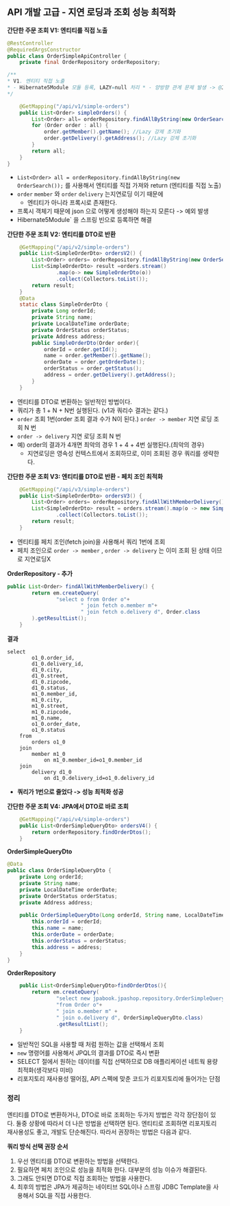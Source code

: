 ## API 개발 고급 - 지연 로딩과 조회 성능 최적화

**간단한 주문 조회 V1: 엔티티를 직접 노출**
```java
@RestController
@RequiredArgsConstructor
public class OrderSimpleApiController {
    private final OrderRepository orderRepository;

/**
* V1. 엔티티 직접 노출
* - Hibernate5Module 모듈 등록, LAZY=null 처리 * - 양방향 관계 문제 발생 -> @JsonIgnore
*/

    @GetMapping("/api/v1/simple-orders")
    public List<Order> simpleOrders() {
        List<Order> all= orderRepository.findAllByString(new OrderSearch());
        for (Order order : all) {
            order.getMember().getName(); //Lazy 강제 초기화
            order.getDelivery().getAddress(); //Lazy 강제 초기화
        }
        return all;
    }
}
```
- `List<Order> all = orderRepository.findAllByString(new OrderSearch());` 를 사용해서 엔티티를 직접 가져와 return  (엔티티를 직접 노출)
- `order` `member` 와 `order` `delivery` 는지연로딩 이기 때문에
	- 엔티티가 아니라 프록시로 존재한다.
- 프록시 객체기 때문에 json 으로 어떻게 생성해야 하는지 모른다 -> 예외 발생
- Hibernate5Module` 을 스프링 빈으로 등록하면 해결	

**간단한 주문 조회 V2: 엔티티를 DTO로 반환**
```java
    @GetMapping("/api/v2/simple-orders")
    public List<SimpleOrderDto> ordersV2() {
        List<Order> orders= orderRepository.findAllByString(new OrderSearch());
        List<SimpleOrderDto> result =orders.stream()
                .map(o-> new SimpleOrderDto(o))
                .collect(Collectors.toList());
        return result;
    }
    @Data
    static class SimpleOrderDto {
        private Long orderId;
        private String name;
        private LocalDateTime orderDate;
        private OrderStatus orderStatus;
        private Address address;
        public SimpleOrderDto(Order order){
            orderId = order.getId();
            name = order.getMember().getName();
            orderDate = order.getOrderDate();
            orderStatus = order.getStatus();
            address = order.getDelivery().getAddress();
        }
    }
```
- 엔티티를 DTO로 변환하는 일반적인 방법이다.
- 쿼리가 총 1 + N + N번 실행된다. (v1과 쿼리수 결과는 같다.)
- `order` 조회 1번(order 조회 결과 수가 N이 된다.) `order -> member` 지연 로딩 조회 N 번
- `order -> delivery` 지연 로딩 조회 N 번
- 예) order의 결과가 4개면 최악의 경우 1 + 4 + 4번 실행된다.(최악의 경우) 
	- 지연로딩은 영속성 컨텍스트에서 조회하므로, 이미 조회된 경우 쿼리를 생략한다.

**간단한 주문 조회 V3: 엔티티를 DTO로 반환 - 페치 조인 최적화**
```java
    @GetMapping("/api/v3/simple-orders")
    public List<SimpleOrderDto> ordersV3() {
        List<Order> orders= orderRepository.findAllWithMemberDelivery();
        List<SimpleOrderDto> result = orders.stream().map(o -> new SimpleOrderDto(o))
                .collect(Collectors.toList());
        return result;
    }
```
- 엔티티를 페치 조인(fetch join)을 사용해서 쿼리 1번에 조회
- 페치 조인으로 `order -> member` , `order -> delivery` 는 이미 조회 된 상태 이므로 지연로딩X

**OrderRepository - 추가**
```java
public List<Order> findAllWithMemberDelivery() {
        return em.createQuery(
                "select o from Order o"+
                        " join fetch o.member m"+
                        " join fetch o.delivery d", Order.class
        ).getResultList();
    }
```

**결과**
```text
select
        o1_0.order_id,
        d1_0.delivery_id,
        d1_0.city,
        d1_0.street,
        d1_0.zipcode,
        d1_0.status,
        m1_0.member_id,
        m1_0.city,
        m1_0.street,
        m1_0.zipcode,
        m1_0.name,
        o1_0.order_date,
        o1_0.status 
    from
        orders o1_0 
    join
        member m1_0 
            on m1_0.member_id=o1_0.member_id 
    join
        delivery d1_0 
            on d1_0.delivery_id=o1_0.delivery_id
```
- **쿼리가 1번으로 줄었다 -> 성능 최적화 성공**

**간단한 주문 조회 V4: JPA에서 DTO로 바로 조회**
```java
    @GetMapping("/api/v4/simple-orders")
    public List<OrderSimpleQueryDto> ordersV4() {
        return orderRepository.findOrderDtos();
    }
```


**OrderSimpleQueryDto**
```java
@Data
public class OrderSimpleQueryDto {
    private Long orderId;
    private String name;
    private LocalDateTime orderDate;
    private OrderStatus orderStatus;
    private Address address;
    
    public OrderSimpleQueryDto(Long orderId, String name, LocalDateTime orderDate, OrderStatus orderStatus, Address address){
        this.orderId = orderId;
        this.name = name;
        this.orderDate = orderDate;
        this.orderStatus = orderStatus;
        this.address = address;
    }
}
```

**OrderRepository**
```java
    public List<OrderSimpleQueryDto>findOrderDtos(){
        return em.createQuery(
                "select new jpabook.jpashop.repository.OrderSimpleQueryDto(o.id,m.name, o.orderDate, o.status, d.address)"+
                "from Order o"+
                " join o.member m" +
                " join o.delivery d", OrderSimpleQueryDto.class)
                .getResultList();
    }
```
- 일반적인 SQL을 사용할 때 처럼 원하는 값을 선택해서 조회
- `new` 명령어를 사용해서 JPQL의 결과를 DTO로 즉시 변환
- SELECT 절에서 원하는 데이터를 직접 선택하므로 DB 애플리케이션 네트웍 용량 최적화(생각보다 미비) 
- 리포지토리 재사용성 떨어짐, API 스펙에 맞춘 코드가 리포지토리에 들어가는 단점

### 정리
엔티티를 DTO로 변환하거나, DTO로 바로 조회하는 두가지 방법은 각각 장단점이 있다. 둘중 상황에 따라서 더 나은 방법을 선택하면 된다. 엔티티로 조회하면 리포지토리 재사용성도 좋고, 개발도 단순해진다. 따라서 권장하는 방법은 다음과 같다.

**쿼리 방식 선택 권장 순서**
1. 우선 엔티티를 DTO로 변환하는 방법을 선택한다.
2. 필요하면 페치 조인으로 성능을 최적화 한다. 대부분의 성능 이슈가 해결된다.
3. 그래도 안되면 DTO로 직접 조회하는 방법을 사용한다.
4. 최후의 방법은 JPA가 제공하는 네이티브 SQL이나 스프링 JDBC Template을 사용해서 SQL을 직접 사용한다.
